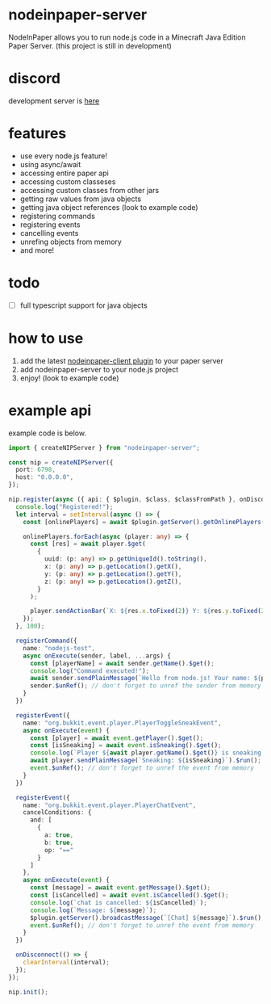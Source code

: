 # nodeinpaper-server
NodeInPaper allows you to run node.js code in a Minecraft Java Edition Paper Server. (this project is still in development)

# discord
development server is [here](https://discord.gg/Gk8yruSrak)

# features
- use every node.js feature!
- using async/await
- accessing entire paper api
- accessing custom classeses
- accessing custom classes from other jars
- getting raw values from java objects
- getting java object references (look to example code)
- registering commands
- registering events
- cancelling events
- unrefing objects from memory
- and more!

# todo
- [ ] full typescript support for java objects

# how to use
1. add the latest [nodeinpaper-client plugin](https://github.com/NodeInPaper/nodeinpaper-client/releases) to your paper server
2. add nodeinpaper-server to your node.js project
3. enjoy! (look to example code)

# example api
example code is below.
```ts
import { createNIPServer } from "nodeinpaper-server";

const nip = createNIPServer({
  port: 6798,
  host: "0.0.0.0",
});

nip.register(async ({ api: { $plugin, $class, $classFromPath }, onDisconnect, registerCommand, registerEvent }) => {
  console.log("Registered!");
  let interval = setInterval(async () => {
    const [onlinePlayers] = await $plugin.getServer().getOnlinePlayers().$get();

    onlinePlayers.forEach(async (player: any) => {
      const [res] = await player.$get(
        {
          uuid: (p: any) => p.getUniqueId().toString(),
          x: (p: any) => p.getLocation().getX(),
          y: (p: any) => p.getLocation().getY(),
          z: (p: any) => p.getLocation().getZ(),
        }
      );

      player.sendActionBar(`X: ${res.x.toFixed(2)} Y: ${res.y.toFixed(2)} Z: ${res.z.toFixed(2)}`).$run();
    });
  }, 100);

  registerCommand({
    name: "nodejs-test",
    async onExecute(sender, label, ...args) {
      const [playerName] = await sender.getName().$get();
      console.log("Command executed!");
      await sender.sendPlainMessage(`Hello from node.js! Your name: ${playerName}`).$run();
      sender.$unRef(); // don't forget to unref the sender from memory
    }
  })

  registerEvent({
    name: "org.bukkit.event.player.PlayerToggleSneakEvent",
    async onExecute(event) {
      const [player] = await event.getPlayer().$get();
      const [isSneaking] = await event.isSneaking().$get();
      console.log(`Player ${await player.getName().$get()} is sneaking: ${isSneaking}`);
      await player.sendPlainMessage(`Sneaking: ${isSneaking}`).$run();
      event.$unRef(); // don't forget to unref the event from memory
    }
  })

  registerEvent({
    name: "org.bukkit.event.player.PlayerChatEvent",
    cancelConditions: {
      and: [
        {
          a: true,
          b: true,
          op: "=="
        }
      ]
    },
    async onExecute(event) {
      const [message] = await event.getMessage().$get();
      const [isCancelled] = await event.isCancelled().$get();
      console.log(`chat is cancelled: ${isCancelled}`);
      console.log(`Message: ${message}`);
      $plugin.getServer().broadcastMessage(`[Chat] ${message}`).$run();
      event.$unRef(); // don't forget to unref the event from memory
    }
  })

  onDisconnect(() => {
    clearInterval(interval);
  });
});

nip.init();
```